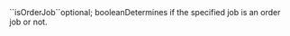 <tr><td>``isOrderJob``</td><td>optional; boolean</td><td>Determines if the specified job is an order job or not.</td><td></td><td></td></tr>
